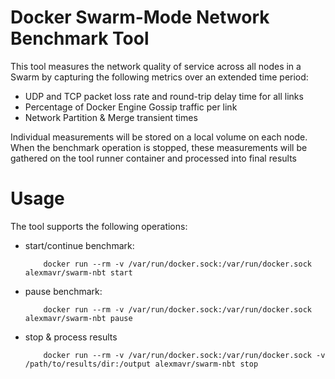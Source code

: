 Docker Swarm-Mode Network Benchmark Tool
=======================================

This tool measures the network quality of service across all nodes in a Swarm by capturing the following metrics over an extended time period:
- UDP and TCP packet loss rate and round-trip delay time for all links
- Percentage of Docker Engine Gossip traffic per link
- Network Partition & Merge transient times

Individual measurements will be stored on a local volume on each node. When the benchmark operation is stopped,
these measurements will be gathered on the tool runner container and processed into final results

Usage
=====

The tool supports the following operations:

* start/continue benchmark:
	```
		docker run --rm -v /var/run/docker.sock:/var/run/docker.sock alexmavr/swarm-nbt start
	```

* pause benchmark:
	```
		docker run --rm -v /var/run/docker.sock:/var/run/docker.sock alexmavr/swarm-nbt pause
	```

* stop & process results
	```
		docker run --rm -v /var/run/docker.sock:/var/run/docker.sock -v /path/to/results/dir:/output alexmavr/swarm-nbt stop  
	```
